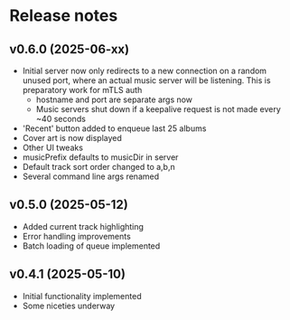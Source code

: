 # Release notes


## v0.6.0 (2025-06-xx)

- Initial server now only redirects to a new connection on a random
  unused port, where an actual music server will be listening. This is
  preparatory work for mTLS auth
  - hostname and port are separate args now
  - Music servers shut down if a keepalive request is not made every
    ~40 seconds
- 'Recent' button added to enqueue last 25 albums
- Cover art is now displayed
- Other UI tweaks
- musicPrefix defaults to musicDir in server
- Default track sort order changed to a,b,n
- Several command line args renamed


## v0.5.0 (2025-05-12)

- Added current track highlighting
- Error handling improvements
- Batch loading of queue implemented

## v0.4.1 (2025-05-10)

- Initial functionality implemented
- Some niceties underway

